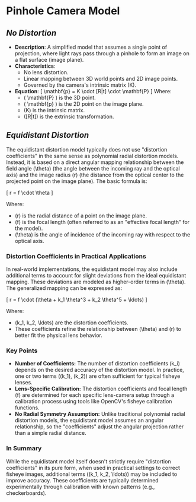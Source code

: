 # **Pinhole Camera Model**
## *No Distortion*
- **Description**: A simplified model that assumes a single point of projection, where light rays pass through a pinhole to form an image on a flat surface (image plane).
- **Characteristics**:
  - No lens distortion.
  - Linear mapping between 3D world points and 2D image points.
  - Governed by the camera's intrinsic matrix \(K\).
- **Equation**:
  \[
  \mathbf{p} = K \cdot [R|t] \cdot \mathbf{P}
  \]
  Where:
  - \( \mathbf{P} \) is the 3D point.
  - \( \mathbf{p} \) is the 2D point on the image plane.
  - \(K\) is the intrinsic matrix.
  - \([R|t]\) is the extrinsic transformation.

## *Equidistant Distortion*
The equidistant distortion model typically does not use "distortion coefficients" in the same sense as polynomial radial distortion models. Instead, it is based on a direct angular mapping relationship between the field angle \(\theta\) (the angle between the incoming ray and the optical axis) and the image radius \(r\) (the distance from the optical center to the projected point on the image plane). The basic formula is:

\[
r = f \cdot \theta
\]

Where:
- \(r\) is the radial distance of a point on the image plane.
- \(f\) is the focal length (often referred to as an "effective focal length" for the model).
- \(\theta\) is the angle of incidence of the incoming ray with respect to the optical axis.

### Distortion Coefficients in Practical Applications
In real-world implementations, the equidistant model may also include additional terms to account for slight deviations from the ideal equidistant mapping. These deviations are modeled as higher-order terms in \(\theta\). The generalized mapping can be expressed as:

\[
r = f \cdot (\theta + k_1 \theta^3 + k_2 \theta^5 + \ldots)
\]

Where:
- \(k_1, k_2, \ldots\) are the distortion coefficients.
- These coefficients refine the relationship between \(\theta\) and \(r\) to better fit the physical lens behavior.

### Key Points
- **Number of Coefficients:** The number of distortion coefficients \(k_i\) depends on the desired accuracy of the distortion model. In practice, one or two terms (\(k_1\), \(k_2\)) are often sufficient for typical fisheye lenses.
- **Lens-Specific Calibration:** The distortion coefficients and focal length \(f\) are determined for each specific lens-camera setup through a calibration process using tools like OpenCV's fisheye calibration functions.
- **No Radial Symmetry Assumption:** Unlike traditional polynomial radial distortion models, the equidistant model assumes an angular relationship, so the "coefficients" adjust the angular projection rather than a simple radial distance.

### In Summary
While the equidistant model itself doesn't strictly require "distortion coefficients" in its pure form, when used in practical settings to correct fisheye images, additional terms (\(k_1, k_2, \ldots\)) may be included to improve accuracy. These coefficients are typically determined experimentally through calibration with known patterns (e.g., checkerboards).
